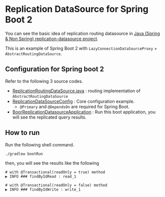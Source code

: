 # Replication DataSource for Spring Boot 2

You can see the basic idea of replication routing datasource in [Java (Spring & Non Spring) replication-datasource project](https://github.com/kwon37xi/replication-datasource).

This is an example of Spring Boot 2 with `LazyConnectionDataSourceProxy` + `AbstractRoutingDataSource`.


## Configuration for Spring boot 2
Refer to the following 3 source codes.

* [ReplicationRoutingDataSource.java](https://github.com/kwon37xi/replication-datasource-boot/blob/master/src/main/java/kr/pe/kwonnam/boot/bootreplicationdatasource/routingdatasource/ReplicationRoutingDataSource.java) : routing implementation of `AbstractRoutingDataSource`
* [ReplicationDataSourceConfig](https://github.com/kwon37xi/replication-datasource-boot/blob/master/src/main/java/kr/pe/kwonnam/boot/bootreplicationdatasource/ReplicationDataSourceConfig.java) : Core configuration example.
  * `@Primary` and `@DependsOn` are required for Spring Boot.
* [BoorReplicationDatasourceApplication](https://github.com/kwon37xi/replication-datasource-boot/blob/master/src/main/java/kr/pe/kwonnam/boot/bootreplicationdatasource/BootReplicationDatasourceApplication.java) : Run this boot application, you will see the replicated query results.

## How to run
Run the following shell command.

```
./gradlew bootRun
```

then, you will see the results like the following
```
# with @Transactional(readOnly = true) method
▶ INFO ### findByIdRead : read_1

# with @Transactional(readOnly = false) method
▶ INFO ### findByIdWrite : write_1
```
